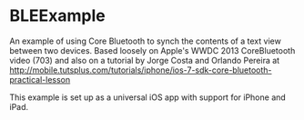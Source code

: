 BLEExample
==========

An example of using Core Bluetooth to synch the contents of a text view between two devices.
Based loosely on Apple's WWDC 2013 CoreBluetooth video (703) and also on a tutorial by Jorge Costa and Orlando Pereira at http://mobile.tutsplus.com/tutorials/iphone/ios-7-sdk-core-bluetooth-practical-lesson

This example is set up as a universal iOS app with support for iPhone and iPad.  
